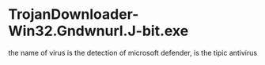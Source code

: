 # TrojanDownloader-Win32.Gndwnurl.J-bit.exe
the name of virus is the detection of microsoft defender, is the tipic antivirus
